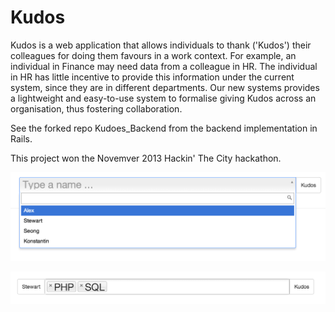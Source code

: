 Kudos
=====

Kudos is a web application that allows individuals to thank ('Kudos') their colleagues 
for doing them favours in a work context. For example, an individual in Finance may need 
data from a colleague in HR. The individual in HR has little incentive to provide this 
information under the current system, since they are in different departments. Our new 
systems provides a lightweight and easy-to-use system to formalise giving Kudos across 
an organisation, thus fostering collaboration.

See the forked repo Kudoes_Backend from the backend implementation in Rails. 

This project won the Novemver 2013 Hackin' The City hackathon.

![alt tag](https://github.com/StewartDouglas/Kudos/blob/master/screenshots/Screen%20Shot%202013-12-01%20at%202.34.03%20PM.png?raw=true)

![alt tag](https://github.com/StewartDouglas/Kudos/blob/master/screenshots/Screen%20Shot%202013-12-01%20at%202.34.13%20PM.png?raw=true)
